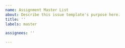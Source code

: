 ```yaml
---
name: Assignment Master List
about: Describe this issue template's purpose here.
title: ''
labels: master

assignees: ''

---
```



